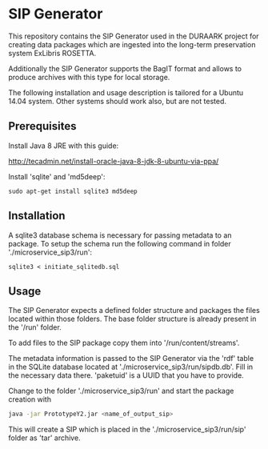 # SIP Generator

This repository contains the SIP Generator used in the DURAARK project for creating data packages which are ingested into the long-term preservation system ExLibris ROSETTA.

Additionally the SIP Generator supports the BagIT format and allows to produce archives with this type for local storage.

The following installation and usage description is tailored for a Ubuntu 14.04 system. Other systems should work also, but are not tested.

## Prerequisites

Install Java 8 JRE with this guide:

http://tecadmin.net/install-oracle-java-8-jdk-8-ubuntu-via-ppa/

Install 'sqlite' and 'md5deep':

```shell
sudo apt-get install sqlite3 md5deep
```
## Installation

A sqlite3 database schema is necessary for passing metadata to an package. To setup the schema run the following command in folder './microservice_sip3/run':

```shell
sqlite3 < initiate_sqlitedb.sql
```

## Usage

The SIP Generator expects a defined folder structure and packages the files located within those folders. The base folder structure is already present in the '/run' folder. 

To add files to the SIP package copy them into '/run/content/streams'.

The metadata information is passed to the SIP Generator via the 'rdf' table in the SQLite database located at './microservice_sip3/run/sipdb.db'. Fill in the necessary data there. 'paketuid' is a UUID that you have to provide.

Change to the folder './microservice_sip3/run' and start the package creation with

```bash
java -jar PrototypeY2.jar <name_of_output_sip>
```
This will create a SIP which is placed in the './microservice_sip3/run/sip' folder as 'tar' archive.

